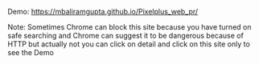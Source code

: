 Demo: https://mbaliramgupta.github.io/Pixelplus_web_pr/

Note: Sometimes Chrome can block this site  because you have turned on safe searching and Chrome can suggest it to be dangerous because of HTTP but actually not you can click on detail and click on this site only to see the Demo
